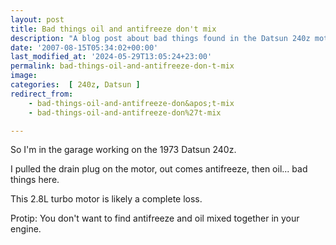 ```yaml
---
layout: post
title: Bad things oil and antifreeze don't mix
description: "A blog post about bad things found in the Datsun 240z motor" 
date: '2007-08-15T05:34:02+00:00'
last_modified_at: '2024-05-29T13:05:24+23:00'
permalink: bad-things-oil-and-antifreeze-don-t-mix
image: 
categories:  [ 240z, Datsun ]
redirect_from:
    - bad-things-oil-and-antifreeze-don&apos;t-mix
    - bad-things-oil-and-antifreeze-don%27t-mix

---
```

So I'm in the garage working on the 1973 Datsun 240z. 

I pulled the drain plug on the motor, out comes antifreeze, then oil... bad things here. 

This 2.8L turbo motor is likely a complete loss.


Protip: You don't want to find antifreeze and oil mixed together in your engine.

